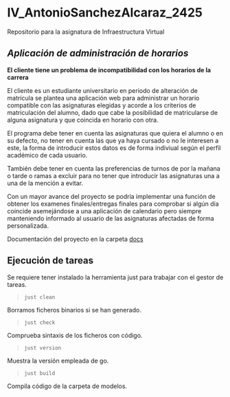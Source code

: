 # IV_AntonioSanchezAlcaraz_2425
Repositorio para la asignatura de Infraestructura Virtual

## *Aplicación de administración de horarios*

**El cliente tiene un problema de incompatibilidad con los horarios de la carrera**

El cliente es un estudiante universitario en periodo de alteración de matrícula se plantea una aplicación web para administrar un horario compatible con las asignaturas elegidas y acorde a los criterios de matriculación del alumno, dado que cabe la posibilidad de matricularse de alguna asignatura y que coincida en horario con otra.

El programa debe tener en cuenta las asignaturas que quiera el alumno o en su defecto, no tener en cuenta las que ya haya cursado o no le interesen a este, la forma de introducir estos datos es de forma indiviual según el perfil académico de cada usuario.

También debe tener en cuenta las preferencias de turnos de por la mañana o tarde o ramas a excluir para no tener que introducir las asignaturas una a una de la mención a evitar.

Con un mayor avance del proyecto se podría implementar una función de obtener los examenes finales/entregas finales para comprobar si algún día coincide asemejándose a una aplicación de calendario pero siempre manteniendo informado al usuario de las asignaturas afectadas de forma personalizada.

Documentación del proyecto en la carpeta [docs](https://github.com/ChinChainis/Proyecto_Reparahorarios_IV2425/blob/Objetivo-4/docs/README.md)


## Ejecución de tareas
Se requiere tener instalado la herramienta just para trabajar con el gestor de tareas.

> `just clean`

Borramos ficheros binarios si se han generado.

> `just check`

Comprueba sintaxis de los ficheros con código.

> `just version`

Muestra la versión empleada de go.

> `just build`

Compila código de la carpeta de modelos.
